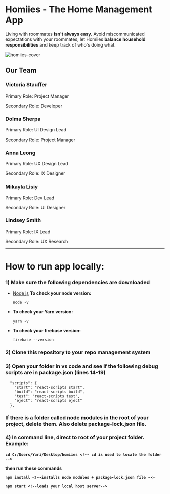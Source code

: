 # Homiies - The Home Management App

<p>Living with roommates <b>isn't always easy.</b> Avoid miscommunicated expectations</b> with your roommates, let Homiies <b>balance household responsibilities</b> and keep track of who's doing what.</p>

![homiies-cover](https://user-images.githubusercontent.com/55995794/102566467-9a77e280-40ad-11eb-9e3a-b738e644dabe.png)

<h2> Our Team </h2>
<h3><b> Victoria Stauffer </b></h3>
<p>Primary Role: Project Manager</p>
<p>Secondary Role: Developer</p>
<h3><b> Dolma Sherpa </b></h3>
<p>Primary Role: UI Design Lead</p>
<p>Secondary Role: Project Manager </p>
<h3><b> Anna Leong </b></h3>
<p>Primary Role: UX Design Lead</p>
<p>Secondary Role: IX Designer</p>
<h3><b> Mikayla Lisiy </b></h3>
<p>Primary Role: Dev Lead </p>
<p>Secondary Role: UI Designer </p>
<h3><b> Lindsey Smith </b></h3>
<p>Primary Role: IX Lead</p>
<p>Secondary Role: UX Research</p>

<hr></hr>

<h1> How to run app locally: </h1>

<h3><b>1)</b> Make sure the following dependencies are downloaded </h3>

<ul>
  <li> <a href="https://nodejs.org/en/" target="_blank">Node js</a> <b> To check your node version:</b>
    
    node -v
    
  </li>
  <li> <b> To check your Yarn version:</b>
      
    yarn -v
    
  </li>
  <li> <b> To check your firebase version:</b>
      
    firebase --version
    
  </li>
</ul>

<h3><b>2)</b> Clone this repository to your repo management system </h3>

<h3><b>3)</b> Open your folder in vs code and see if the following debug scripts are in package.json (lines 14-19)</h3>

```
  "scripts": {
    "start": "react-scripts start",
    "build": "react-scripts build",
    "test": "react-scripts test",
    "eject": "react-scripts eject"
  },
```

<h3><b>If there is a folder called node modules in the root of your project, delete them. Also delete package-lock.json file. </h3>
  
<h3><b>4) In command line, direct to root of your project folder. Example:</h3>
  
  ```
  cd C:/Users/Yuri/Desktop/homiies <!-- cd is used to locate the folder -->
  ```  
  
  then run these commands 
  
  ```
  npm install <!--installs node modules + package-lock.json file -->
  ```
  
  ```
  npm start <!--loads your local host server-->
  ```
